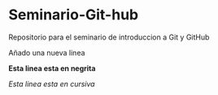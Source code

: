 # Seminario-Git-hub
Repositorio para el seminario de introduccion a Git y GitHub

Añado una nueva linea

**Esta linea esta en negrita**

*Esta linea esta en cursiva*
